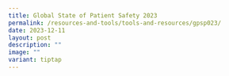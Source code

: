 ```yaml
---
title: Global State of Patient Safety 2023
permalink: /resources-and-tools/tools-and-resources/gpsp023/
date: 2023-12-11
layout: post
description: ""
image: ""
variant: tiptap
---
```

